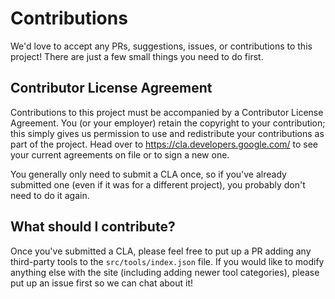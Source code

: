 # Contributions

We'd love to accept any PRs, suggestions, issues, or contributions to this project! There are just a few small things you need to do first.

## Contributor License Agreement

Contributions to this project must be accompanied by a Contributor License Agreement. You (or your employer) retain the copyright to your contribution; this simply gives us permission to use and redistribute your contributions as part of the project. Head over to <https://cla.developers.google.com/> to see your current agreements on file or to sign a new one.

You generally only need to submit a CLA once, so if you've already submitted one (even if it was for a different project), you probably don't need to do it again.

## What should I contribute?

Once you've submitted a CLA, please feel free to put up a PR adding any third-party tools to the `src/tools/index.json` file. If you would like to modify anything else with the site (including adding newer tool categories), please put up an issue first so we can chat about it!
